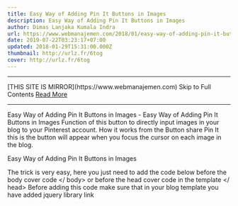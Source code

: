 ```yaml
---
title: Easy Way of Adding Pin It Buttons in Images
description: Easy Way of Adding Pin It Buttons in Images
author: Dimas Lanjaka Kumala Indra
url: https://www.webmanajemen.com/2018/01/easy-way-of-adding-pin-it-buttons-in.html
date: 2019-07-22T03:23:17+07:00
updated: 2018-01-29T15:31:00.000Z
thumbnail: http://urlz.fr/6tog
cover: http://urlz.fr/6tog
---
```


<hr/> [THIS SITE IS MIRROR](https://www.webmanajemen.com) Skip to Full Contents <a href="https://www.webmanajemen.com/2018/01/easy-way-of-adding-pin-it-buttons-in.html" rel="follow" class="button" id="read-more">Read More</a> <hr/> Easy Way of Adding Pin It Buttons in Images - Easy Way of Adding Pin It Buttons in Images Function of this button to directly input images in your blog to your Pinterest account. How it works from the Button share Pin It this is the button will appear when you focus the cursor on each image in the blog.

 Easy Way of Adding Pin It Buttons in Images
  
The trick is very easy, here you just need to add the code below before the body cover code </ body> or before the head cover code in the template </ head>
Before adding this code make sure that in your blog template you have added jquery library link

<script async='' data-pin-color='white' data-pin-hover='true' src='//assets.pinterest.com/js/pinit.js'/>

Here is a display demo of this Pin It button. DEMO <hr/> [THIS SITE IS MIRROR](https://www.webmanajemen.com) Skip to Full Contents <a href="https://www.webmanajemen.com/2018/01/easy-way-of-adding-pin-it-buttons-in.html" rel="follow" class="button" id="read-more">Read More</a> <hr/>